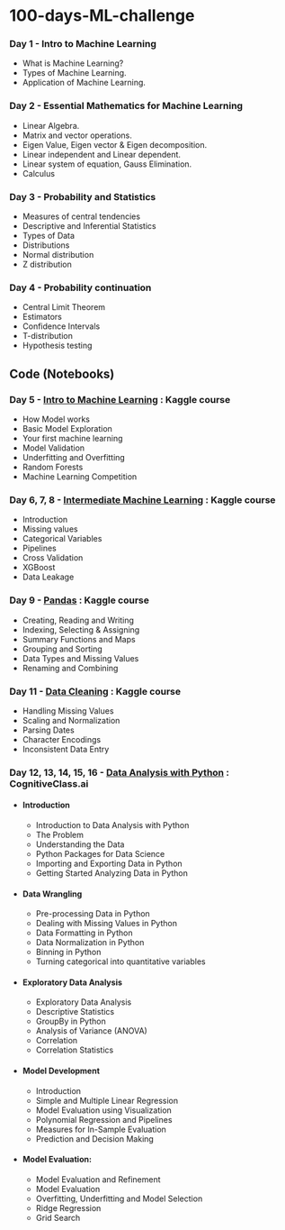 ﻿# 100-days-ML-challenge

### Day 1 - Intro to Machine Learning

* What is Machine Learning?
* Types of Machine Learning. 
* Application of Machine Learning.

### Day 2 - Essential Mathematics for Machine Learning

* Linear Algebra.
* Matrix and vector operations.
* Eigen Value, Eigen vector & Eigen decomposition.
* Linear independent and Linear dependent.
* Linear system of equation, Gauss Elimination.
* Calculus

### Day 3 - Probability and Statistics

* Measures of central tendencies
* Descriptive and Inferential Statistics
* Types of Data
* Distributions
* Normal distribution
* Z distribution

### Day 4 - Probability continuation

* Central Limit Theorem
* Estimators
* Confidence Intervals
* T-distribution
* Hypothesis testing

## Code (Notebooks) 
### Day 5 - [Intro to Machine Learning](https://www.kaggle.com/learn/intro-to-machine-learning) : Kaggle course
* How Model works
* Basic Model Exploration
* Your first machine learning
* Model Validation
* Underfitting and Overfitting
* Random Forests
* Machine Learning Competition

### Day 6, 7, 8 - [Intermediate Machine Learning](https://www.kaggle.com/learn/intermediate-machine-learning) : Kaggle course
* Introduction
* Missing values
* Categorical Variables
* Pipelines
* Cross Validation
* XGBoost
* Data Leakage

### Day 9 - [Pandas](https://www.kaggle.com/learn/pandas) : Kaggle course
* Creating, Reading and Writing
* Indexing, Selecting & Assigning
* Summary Functions and Maps
* Grouping and Sorting
* Data Types and Missing Values
* Renaming and Combining

### Day 11 - [Data Cleaning](https://www.kaggle.com/learn/data-cleaning) : Kaggle course
* Handling Missing Values
* Scaling and Normalization
* Parsing Dates
* Character Encodings
* Inconsistent Data Entry

### Day 12, 13, 14, 15, 16 - [Data Analysis with Python](https://courses.cognitiveclass.ai/courses/course-v1:CognitiveClass+DA0101EN+2017/course/) : CognitiveClass.ai
  * #### Introduction
     * Introduction to Data Analysis with Python 
     * The Problem 
     * Understanding the Data 
     * Python Packages for Data Science 
     * Importing and Exporting Data in Python 
     * Getting Started Analyzing Data in Python 


   * #### Data Wrangling
     * Pre-processing Data in Python 
     * Dealing with Missing Values in Python 
     * Data Formatting in Python 
     * Data Normalization in Python 
     * Binning in Python 
     * Turning categorical into quantitative variables 

   * #### Exploratory Data Analysis
     * Exploratory Data Analysis 
     * Descriptive Statistics 
     * GroupBy in Python 
     * Analysis of Variance (ANOVA) 
     * Correlation 
     * Correlation Statistics 

   * #### Model Development
     * Introduction
     * Simple and Multiple Linear Regression 
     * Model Evaluation using Visualization 
     * Polynomial Regression and Pipelines 
     * Measures for In-Sample Evaluation 
     * Prediction and Decision Making 

   * #### Model Evaluation:
     * Model Evaluation and Refinement 
     * Model Evaluation 
     * Overfitting, Underfitting and Model Selection 
     * Ridge Regression
     * Grid Search
